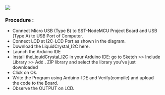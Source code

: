 ![ ](https://user-images.githubusercontent.com/65058286/155886048-dff0cab7-0384-446f-a8d2-eb6e2728bff6.png)

### Procedure :
- Connect Micro USB (Type B) to SST-NodeMCU Project Board and USB (Type A) to USB Port of Computer. 
- Connect LCD at I2C-LCD Port as shown in the diagram.
- Download the LiquidCrystal_I2C here.
- Launch the Arduino IDE 
- Install theLiquidCrystal_I2C in your Arduino IDE: go to Sketch >> Include Library >> Add . ZIP library and select the library you’ve just downloaded 
- Click on Ok.
- Write the Program using Arduino-IDE and Verify(compile) and upload the code to the Board.
- Observe the OUTPUT on LCD.
